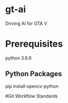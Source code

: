 # gt-ai

Driving AI for GTA V

# Prerequisites 
python 3.6.6

## Python Packages
pip install opencv-python

#Git Workflow Standards